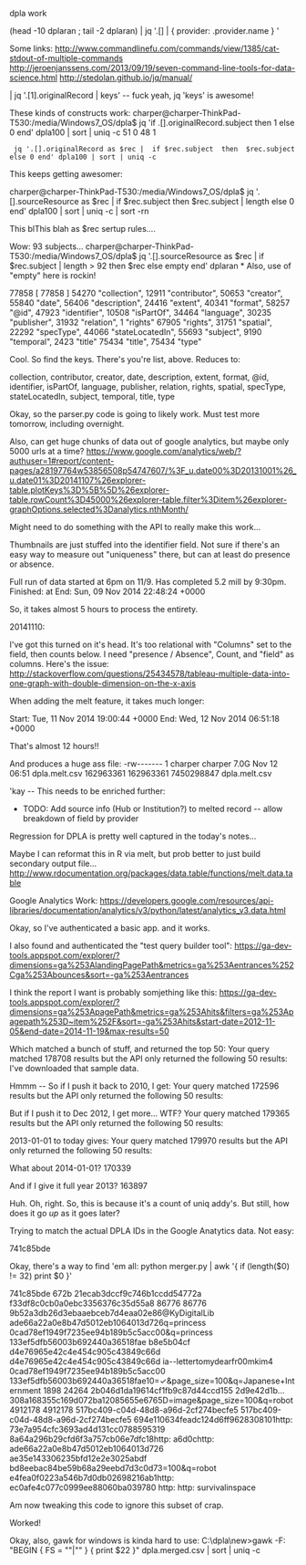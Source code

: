 dpla work

 (head -10 dplaran ; tail  -2 dplaran) | jq '.[] |  { provider: .provider.name } '

 Some links:
 http://www.commandlinefu.com/commands/view/1385/cat-stdout-of-multiple-commands
 http://jeroenjanssens.com/2013/09/19/seven-command-line-tools-for-data-science.html
 http://stedolan.github.io/jq/manual/

 | jq '.[1].originalRecord | keys' -- fuck yeah, jq 'keys' is awesome!

These kinds of constructs work:
charper@charper-ThinkPad-T530:/media/Windows7_OS/dpla$ jq 'if .[].originalRecord.subject then 1 else 0 end' dpla100 | sort | uniq -c      51 0
     48 1


     jq '.[].originalRecord as $rec |  if $rec.subject  then  $rec.subject else 0 end' dpla100 | sort | uniq -c 

This keeps getting awesomer: 

charper@charper-ThinkPad-T530:/media/Windows7_OS/dpla$ jq '.[].sourceResource as $rec |  if $rec.subject  then $rec.subject | length else 0 end' dpla100 | sort | uniq -c | sort -rn

This blThis blah as $rec sertup rules....

Wow: 93 subjects...
charper@charper-ThinkPad-T530:/media/Windows7_OS/dpla$ jq '.[].sourceResource as $rec |  if $rec.subject | length > 92 then $rec else empty end' dplaran 
    * Also, use of "empty" here is rockin!

  77858 [
  77858 ]
  54270   "collection",
  12911   "contributor",
  50653   "creator",
  55840   "date",
  56406   "description",
  24416   "extent",
  40341   "format",
  58257   "@id",
  47923   "identifier",
  10508   "isPartOf",
  34464   "language",
  30235   "publisher",
  31932   "relation",
      1   "rights"
  67905   "rights",
  31751   "spatial",
  22292   "specType",
  44066   "stateLocatedIn",
  55693   "subject",
   9190   "temporal",
   2423   "title"
  75434   "title",
  75434   "type"

Cool. So find the keys. There's you're list, above. Reduces to:

collection, contributor, creator, date, description, extent, format, @id, identifier, 
isPartOf, language, publisher, relation, rights, spatial, specType, stateLocatedIn, 
subject, temporal, title, type

Okay, so the parser.py code is going to likely work. Must test more tomorrow, including overnight.

Also, can get huge chunks of data out of google analytics, but maybe only 5000 urls at a time?
https://www.google.com/analytics/web/?authuser=1#report/content-pages/a28197764w53856508p54747607/%3F_u.date00%3D20131001%26_u.date01%3D20141107%26explorer-table.plotKeys%3D%5B%5D%26explorer-table.rowCount%3D45000%26explorer-table.filter%3Ditem%26explorer-graphOptions.selected%3Danalytics.nthMonth/

Might need to do something with the API to really make this work...

Thumbnails are just stuffed into the identifier field. Not sure if there's an easy way to measure out "uniqueness" there, but can at least do presence or absence.

Full run of data started at 6pm on 11/9. Has completed 5.2 mill by 9:30pm.
Finished: at End: Sun, 09 Nov 2014 22:48:24 +0000

So, it takes almost 5 hours to process the entirety.

20141110:

I've got this turned on it's head. It's too relational with "Columns" set to the field, then counts below. I need "presence / Absence", Count, and "field" as columns.
Here's the issue: http://stackoverflow.com/questions/25434578/tableau-multiple-data-into-one-graph-with-double-dimension-on-the-x-axis

When adding the melt feature, it takes much longer:

Start: Tue, 11 Nov 2014 19:00:44 +0000
End: Wed, 12 Nov 2014 06:51:18 +0000

That's almost 12 hours!!

And produces a huge ass file:
-rw------- 1 charper charper 7.0G Nov 12 06:51 dpla.melt.csv
 162963361  162963361 7450298847 dpla.melt.csv

'kay -- This needs to be enriched further:

* TODO: Add source info (Hub or Institution?) to melted record -- allow breakdown of field by provider

Regression for DPLA is pretty well captured in the today's notes...

Maybe I can reformat this in R via melt, but prob better to just build secondary output file...
http://www.rdocumentation.org/packages/data.table/functions/melt.data.table


Google Analytics Work: 
https://developers.google.com/resources/api-libraries/documentation/analytics/v3/python/latest/analytics_v3.data.html

Okay, so I've authenticated a basic app. and it works. 

I also found and authenticated the "test query builder tool":
https://ga-dev-tools.appspot.com/explorer/?dimensions=ga%253AlandingPagePath&metrics=ga%253Aentrances%252Cga%253Abounces&sort=-ga%253Aentrances

I think the report I want is probably somjething like this:
https://ga-dev-tools.appspot.com/explorer/?dimensions=ga%253ApagePath&metrics=ga%253Ahits&filters=ga%253Apagepath%253D~item%252F&sort=-ga%253Ahits&start-date=2012-11-05&end-date=2014-11-19&max-results=50

Which matched a bunch of stuff, and returned the top 50:
Your query matched 178708 results but the API only returned the following 50 results:
I've downloaded that sample data.

Hmmm -- So if I push it back to 2010, I get: 
Your query matched 172596 results but the API only returned the following 50 results:

But if I push it to Dec 2012, I get more... WTF?
Your query matched 179365 results but the API only returned the following 50 results:

2013-01-01 to today gives:
Your query matched 179970 results but the API only returned the following 50 results:


What about 2014-01-01?
170339

And if I give it full year 2013?
163897

Huh. Oh, right. So, this is because it's a count of uniq addy's. But still, how does it go _up_ as it goes later?

Trying to match the actual DPLA IDs in the Google Anatytics data. Not easy:

741c85bde

Okay, there's a way to find 'em all:
python merger.py | awk '{ if (length($0) != 32) print $0 }'

741c85bde
672b 21ecab3dccf9c746b1ccdd54772a
f33df8c0cb0a0ebc3356376c35d55a8
86776
86776
9b52a3db26d3ebaaebceb7d4eaa02e86@KyDigitalLib
ade66a22a0e8b47d5012eb1064013d726q=princess
0cad78ef1949f7235ee94b189b5c5acc00&q=princess
133ef5dfb56003b692440a36518fae
b8e5b04cf
d4e76965e42c4e454c905c43849c66d
d4e76965e42c4e454c905c43849c66d
ia--lettertomydearfr00mkim4
0cad78ef1949f7235ee94b189b5c5acc00
133ef5dfb56003b692440a36518fae10=✓&page_size=100&q=Japanese+Internment
1898
24264
2b046d1da19614cf1fb9c87d44ccd155‎
2d9e42d1b…
308a168355c169d072ba12085655e6765D=image&page_size=100&q=robot
4912178
4912178
517bc409-c04d-48d8-a96d-2cf274becfe5
517bc409-c04d-48d8-a96d-2cf274becfe5
694e110634feadc124d6ff9628308101http:
73e7a954cfc3693ad4d131cc0788595319
8a64a296b29cfd6f3a757cb06e7dfc18http:
a6d0chttp:
ade66a22a0e8b47d5012eb1064013d726
ae35e143306235bfd12e2e3025abdf
bd8eebac84be59b68a29eebd7d3c0d73=100&q=robot
e4fea0f0223a546b7d0db02698216ab1http:
ec0afe4c077c0999ee88060ba039780
http:
http:
survivalinspace

Am now tweaking this code to ignore this subset of crap.

Worked!

Okay, also, gawk for windows is kinda hard to use:
C:\dpla\new>gawk -F: "BEGIN { FS = \""|\"" } { print $22 }" dpla.merged.csv | sort | uniq -c


